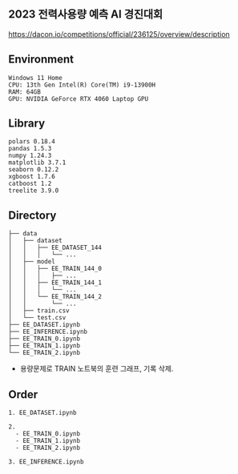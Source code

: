 ## 2023 전력사용량 예측 AI 경진대회
https://dacon.io/competitions/official/236125/overview/description

## Environment
```
Windows 11 Home
CPU: 13th Gen Intel(R) Core(TM) i9-13900H
RAM: 64GB
GPU: NVIDIA GeForce RTX 4060 Laptop GPU
```

## Library
```
polars 0.18.4
pandas 1.5.3
numpy 1.24.3
matplotlib 3.7.1
seaborn 0.12.2
xgboost 1.7.6
catboost 1.2
treelite 3.9.0
```

## Directory
```
├── data
│   ├── dataset
│   │   ├── EE_DATASET_144
│   │   │   └── ...
│   ├── model
│   │   ├── EE_TRAIN_144_0
│   │   │   ├── ...
│   │   ├── EE_TRAIN_144_1
│   │   │   └── ...
│   │   └── EE_TRAIN_144_2
│   │       └── ...
│   ├── train.csv
│   └── test.csv
├── EE_DATASET.ipynb
├── EE_INFERENCE.ipynb
├── EE_TRAIN_0.ipynb
├── EE_TRAIN_1.ipynb
└── EE_TRAIN_2.ipynb
```
* 용량문제로 TRAIN 노트북의 훈련 그래프, 기록 삭제.

## Order
```
1. EE_DATASET.ipynb

2.
  - EE_TRAIN_0.ipynb
  - EE_TRAIN_1.ipynb
  - EE_TRAIN_2.ipynb

3. EE_INFERENCE.ipynb

